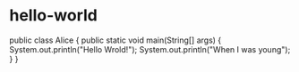 # hello-world
public class Alice {
  public static void main(String[] args) {
    System.out.println("Hello Wrold!");
	System.out.println("When I was young");
  }
}
